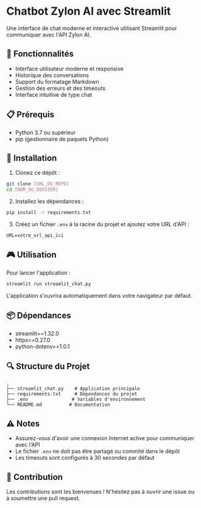 # Chatbot Zylon AI avec Streamlit

Une interface de chat moderne et interactive utilisant Streamlit pour communiquer avec l'API Zylon AI.

## 🚀 Fonctionnalités

- Interface utilisateur moderne et responsive
- Historique des conversations
- Support du formatage Markdown
- Gestion des erreurs et des timeouts
- Interface intuitive de type chat

## 📋 Prérequis

- Python 3.7 ou supérieur
- pip (gestionnaire de paquets Python)

## 🔧 Installation

1. Clonez ce dépôt :
```bash
git clone [URL_DU_REPO]
cd [NOM_DU_DOSSIER]
```

2. Installez les dépendances :
```bash
pip install -r requirements.txt
```

3. Créez un fichier `.env` à la racine du projet et ajoutez votre URL d'API :
```
URL=votre_url_api_ici
```

## 🎮 Utilisation

Pour lancer l'application :

```bash
streamlit run streamlit_chat.py
```

L'application s'ouvrira automatiquement dans votre navigateur par défaut.

## 📦 Dépendances

- streamlit==1.32.0
- httpx==0.27.0
- python-dotenv==1.0.1

## 🔍 Structure du Projet

```
.
├── streamlit_chat.py    # Application principale
├── requirements.txt     # Dépendances du projet
├── .env                # Variables d'environnement
└── README.md          # Documentation
```

## ⚠️ Notes

- Assurez-vous d'avoir une connexion Internet active pour communiquer avec l'API
- Le fichier `.env` ne doit pas être partagé ou commité dans le dépôt
- Les timeouts sont configurés à 30 secondes par défaut

## 🤝 Contribution

Les contributions sont les bienvenues ! N'hésitez pas à ouvrir une issue ou à soumettre une pull request. 
